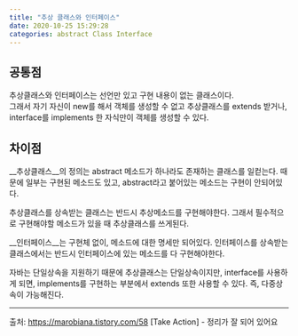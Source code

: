 ```yaml
---
title: "추상 클래스와 인터페이스"
date: 2020-10-25 15:29:28
categories: abstract Class Interface
---
```


## 공통점

추상클래스와 인터페이스는 선언만 있고 구현 내용이 없는 클래스이다.<br>
그래서 자기 자신이 new를 해서 객체를 생성할 수 없고 추상클래스를 extends 받거나, interface를 implements 한 자식만이 객체를 생성할 수 있다.

## 차이점

__추상클래스__의 정의는 abstract 메소드가 하나라도 존재하는 클래스를 일컫는다.
때문에 일부는 구현된 메소드도 있고, abstract라고 붙어있는 메소드는 구현이 안되어있다.

추상클래스를 상속받는 클래스는 반드시 추상메소드를 구현해야한다.
그래서 필수적으로 구현해야할 메소드가 있을 때 추상클래스를 쓰게된다.

__인터페이스__는 구현체 없이, 메소드에 대한 명세만 되어있다.
인터페이스를 상속받는 클래스에서는 반드시 인터페이스에 있는 메소드를 다 구현해야한다.

자바는 단일상속을 지원하기 때문에 추상클래스는 단일상속이지만, 
interface를 사용하게 되면, implements를 구현하는 부분에서 extends 또한 사용할 수 있다. 
즉, 다중상속이 가능해진다.

---

출처: https://marobiana.tistory.com/58 [Take Action] - 정리가 잘 되어 있어요